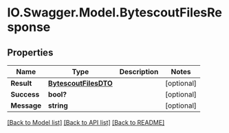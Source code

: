 # IO.Swagger.Model.BytescoutFilesResponse
## Properties

Name | Type | Description | Notes
------------ | ------------- | ------------- | -------------
**Result** | [**BytescoutFilesDTO**](BytescoutFilesDTO.md) |  | [optional] 
**Success** | **bool?** |  | [optional] 
**Message** | **string** |  | [optional] 

[[Back to Model list]](../README.md#documentation-for-models) [[Back to API list]](../README.md#documentation-for-api-endpoints) [[Back to README]](../README.md)

